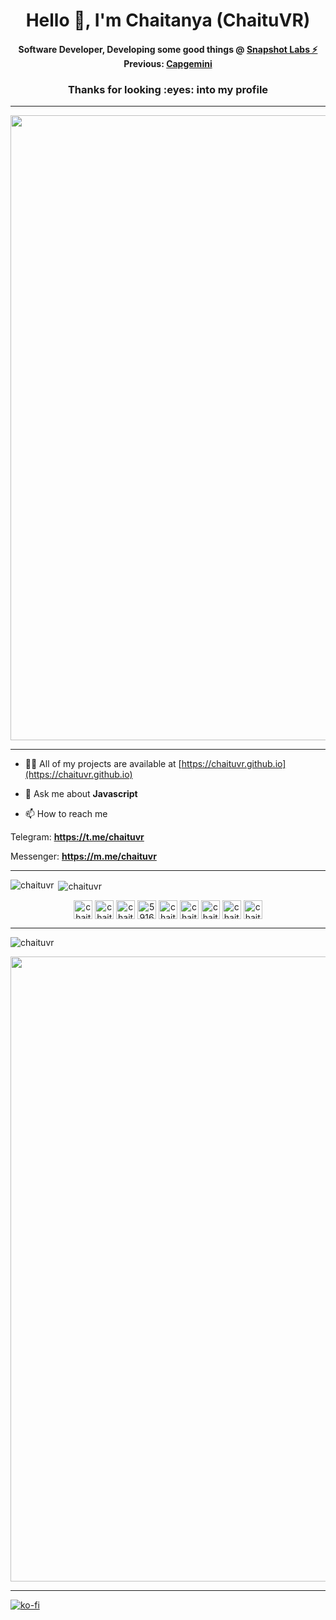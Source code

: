 <h1 align="center">Hello 👋, I'm Chaitanya (ChaituVR)</h1>
<h4 align="center">Software Developer,
  Developing some good things @ <a href="https://snapshot.org/#/" target="blank">Snapshot Labs ⚡</a> Previous: <a href="https://www.linkedin.com/company/capgemini/">Capgemini</a></h4>
<h3 align="center">Thanks for looking :eyes: into my profile</h3>


------------------------------
<img src="https://media.giphy.com/media/OF0yOAufcWLfi/giphy.gif" width="1000"/>


----------------------------------



- 👨‍💻 All of my projects are available at [https://chaituvr.github.io](https://chaituvr.github.io)

- 💬 Ask me about **Javascript**

- 📫 How to reach me 

Telegram: **https://t.me/chaituvr**

Messenger: **https://m.me/chaituvr**

----------------------------------



<p><img align="left" src="https://github-readme-stats.vercel.app/api/top-langs/?username=chaituvr&layout=compact" alt="chaituvr" /></p>

<p>&nbsp;<img align="center" src="https://github-readme-stats.vercel.app/api?username=chaituvr&show_icons=true" alt="chaituvr" /></p>

<p align="center">
<a href="https://codepen.io/chaituvr" target="blank"><img align="center" src="https://cdn.jsdelivr.net/npm/simple-icons@3.0.1/icons/codepen.svg" alt="chaituvr" height="30" width="30" /></a>
<a href="https://twitter.com/chaituvr_s" target="blank"><img align="center" src="https://cdn.jsdelivr.net/npm/simple-icons@3.0.1/icons/twitter.svg" alt="chaituvr_s" height="30" width="30" /></a>
<a href="https://linkedin.com/in/chaituvr" target="blank"><img align="center" src="https://cdn.jsdelivr.net/npm/simple-icons@3.0.1/icons/linkedin.svg" alt="chaituvr" height="30" width="30" /></a>
<a href="https://stackoverflow.com/users/5916893/chaitanya" target="blank"><img align="center" src="https://cdn.jsdelivr.net/npm/simple-icons@3.0.1/icons/stackoverflow.svg" alt="5916893/chaitanya" height="30" width="30" /></a>
<a href="https://fb.com/chaituvr" target="blank"><img align="center" src="https://cdn.jsdelivr.net/npm/simple-icons@3.0.1/icons/facebook.svg" alt="chaituvr" height="30" width="30" /></a>
<a href="https://instagram.com/chaituvr" target="blank"><img align="center" src="https://cdn.jsdelivr.net/npm/simple-icons@3.0.1/icons/instagram.svg" alt="chaituvr" height="30" width="30" /></a>
<a href="https://medium.com/chaituvr" target="blank"><img align="center" src="https://cdn.jsdelivr.net/npm/simple-icons@3.0.1/icons/medium.svg" alt="chaituvr" height="30" width="30" /></a>
<a href="https://www.hackerrank.com/chaituvr" target="blank"><img align="center" src="https://cdn.jsdelivr.net/npm/simple-icons@3.0.1/icons/hackerrank.svg" alt="chaituvr" height="30" width="30" /></a>
<a href="https://www.hackerearth.com/chaituvr" target="blank"><img align="center" src="https://cdn.jsdelivr.net/npm/simple-icons@3.0.1/icons/hackerearth.svg" alt="chaituvr" height="30" width="30" /></a>
</p>

----------------------------------

<p align="left"> <img src="https://komarev.com/ghpvc/?username=chaituvr" alt="chaituvr" /> </p>
<p><img align="center" src="https://media.giphy.com/media/AeWoyE3ZT90YM/giphy.gif" width="1000"/></p>

--------------

[![ko-fi](https://www.ko-fi.com/img/githubbutton_sm.svg)](https://ko-fi.com/chaituvr)
